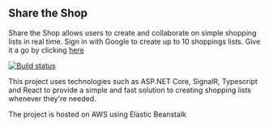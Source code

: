 ## Share the Shop

Share the Shop allows users to create and collaborate on simple shopping lists in real time. Sign in with Google to create up to 10 shoppings lists. Give it a go by clicking [here](https://sharethe.shop)

[![Build status](https://dev.azure.com/joetmazure/Share%20the%20Shop/_apis/build/status/Artefact%20Publish%20CI)](https://dev.azure.com/joetmazure/Share%20the%20Shop/_build/latest?definitionId=1)

This project uses technologies such as ASP.NET Core, SignalR, Typescript and React to provide a simple and fast solution to creating shopping lists whenever they're needed.

The project is hosted on AWS using Elastic Beanstalk

